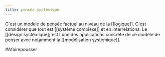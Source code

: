 ```yaml
---
title: pensée systémique
---
```


C'est un modèle de pensée factuel au niveau de la [[logique]]. C'est considérer que tout est [[système complexe]] et en interrelations.
Le [[design systémique]] est l'une des applications concrète de ce modèle de penser avec notamment la [[modélisation systémique]].

#Afairepousser 
